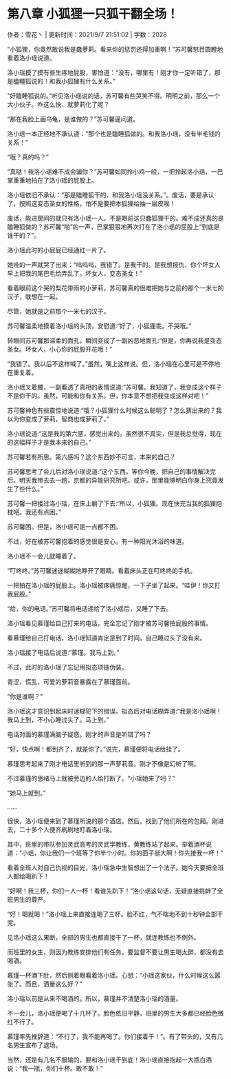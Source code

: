 # 第八章 小狐狸一只狐干翻全场！

作者：雪花丶 | 更新时间：2021/9/7 21:51:02 | 字数：2028

“小狐狸，你竟然敢说我是蠢萝莉。看来你的惩罚还得加重啊！”苏可馨怒目圆瞪地看着洛小瑶说道。

洛小瑶摸了摸有些生疼地屁股，害怕道：“没有，哪里有！刚才你一定听错了，那是瞌睡狐说的！和我小狐狸有什么关系。”

“好瞌睡狐说的。”听见洛小瑶说的话，苏可馨有些哭笑不得。明明之前，那么一个大小伙子。咋这么快，就萝莉化了呢？

“那在我脸上画乌龟，是谁做的？”苏可馨逼问道。

洛小瑶一本正经地不承认道：“那个也是瞌睡狐做的。和我洛小瑶，没有半毛钱的关系！”

“哦？真的吗？”

“真哒！我洛小瑶难不成会骗你？”苏可馨如同拎小鸡一般，一把拎起洛小瑶，一巴掌重重地拍在了洛小瑶的屁股上。

洛小瑶依旧不承认：“那是瞌睡狐干的，和我洛小瑶没关系。”。废话，要是承认了，按照这变态圣女的性格，怕不是要把本狐狸给抽一层皮唉！

废话，能进房间的就只有洛小瑶一人，不是眼前这只蠢狐狸干的。难不成还真的是瞌睡狐做的？苏可馨“啪”的一声，巴掌狠狠地再次打在了洛小瑶的屁股上“到底是谁干的？”。

洛小瑶此时的小屁屁已经通红一片了。

她哇的一声就哭了出来：“呜呜呜，我错了。是我干的。是我想报仇，你个坏女人早上把我的尾巴毛给弄乱了。坏女人，变态圣女！”

看着眼前这个哭的梨花带雨的小萝莉，苏可馨真的很难把她与之前的那个一米七的汉子，联想在一起。

尽管，她就是之前那个一米七的汉子。

苏可馨温柔地摸着洛小瑶的头顶，安慰道:“好了，小狐狸乖。不哭哦。”

转眼间苏可馨那温柔的面孔，瞬间变成了一副凶恶地面孔:“但是，你再说我是变态圣女。坏女人，小心你的屁股开花哦！”

“我错了。我以后不这样喊了。”虽然，嘴上这样说。但，洛小瑶在心里可是不停地在重复着。

洛小瑶叉着腰，一副看透了真相的表情说道:“苏可馨。我知道了，我变成这个样子不是你干的。虽然，可能和你有关系。但，你本意不想把我变成这样对吧！”

苏可馨神色有些震惊地说道:“哦？小狐狸什么时候这么聪明了？怎么猜出来的？我以为你变成了萝莉，智商也成萝莉了。”

洛小瑶说道:“这是我的第六感，感觉出来的。虽然很不真实，但是我总觉得，现在的这幅样子才是我本来的自己。”

苏可馨若有所思。第六感吗？这个东西妙不可言，本来的自己？

苏可馨思考了会儿后对洛小瑶说道:“这个东西，等你今晚，把自己的事情解决完后。明天我带去去一趟，京都的异能研究所吧。或许，那里能够明白你身上究竟发生了些什么。”

苏可馨一把搂过洛小瑶，在床上躺了下去:“所以，小狐狸。现在快充当我的狐狸抱枕吧。我还有点困。”

苏可馨困。但是，洛小瑶可是一点都不困。

不过，好在被苏可馨抱着的感觉很是安心。有一种阳光沐浴的味道。

洛小瑶不一会儿就睡着了。

“叮咚咚。”苏可馨迷迷糊糊地睁开了眼睛。看着床头正在叮咚咚的手机。

一把拍在洛小瑶的屁股上。洛小瑶被疼痛惊醒，一下子坐了起来。“哇伊！你又打我屁股。”

“给，你的电话。”苏可馨将电话递给了洛小瑶后，又睡了下去。

洛小瑶看见慕瑾给自己打来的电话，完全忘记了刚才被苏可馨拍屁股的事情。

看慕瑾给自己打电话，洛小瑶知道肯定是到了时间。自己睡过头了没有来。

洛小瑶接了电话后说道:“慕瑾。我马上到。”

不过，此时的洛小瑶了忘记用拟态项链伪装。

青涩，慌乱，可爱的萝莉音暴露在了慕瑾面前。

“你是谁啊？”

洛小瑶这才意识到起床时迷糊犯下的错误。拟态后对电话糊弄道:“我是洛小瑶啊！我马上到，不小心睡过头了。马上到。”

电话对面的慕瑾满脑子疑惑。刚才的声音是听错了吗？

“好，快点啊！都到齐了，就差你了。”说完，慕瑾便将电话给挂了。

慕瑾思考起来了刚才电话里听到的那一声萝莉音。刚才不像是幻听了啊。

不过慕瑾的思绪马上就被旁边的人给打断了。“小瑶她来了吗？”

“她马上就到。”

……

很快，洛小瑶便来到了慕瑾所说的那个酒店。然后，找到了他们所在的包厢。刚进去，二十多个人便齐刷刷地盯着洛小瑶。

其中，班里的带队参加灵武高考的灵武学教练，黄教练站了起来。举着酒杯说道：“小瑶，你让我们一个班等了你半个小时。你的面子挺大啊！你先接我一杯！”

看着全班人对自己仇视的目光，洛小瑶急中生智想出了一个法子。她今天要把全班人都给喝趴下！

“好啊！我三杯，你们一人一杯！看谁先趴下！”洛小瑶这句话，无疑直接挑衅了全班男生的尊严。

“好！喝就喝！”洛小瑶上来直接连喝了三杯。脸不红，气不喘地不到十秒钟全部干完。

见洛小瑶这么果断，全部的男生也都直接干了一杯，就连教练也不例外。

而班里的女生，则因为教练安排他们有任务，要监督不要让男生喝太醉，都没有去喝酒。

慕瑾一杯酒下肚，然后侧着眼看着洛小瑶。心想：“小瑶这家伙，什么时候这么嚣张了。而且，酒量这么好？”

洛小瑶以前是从来不喝酒的。所以，慕瑾并不清楚洛小瑶的酒量。

不一会儿，洛小瑶便喝了十几杯了。脸色依旧平静，班里的男生大多都已经脸色微红不行了。

慕瑾率先推辞道：“不行了，我不能再喝了。你们接着干！”。有了带头的，又有几名男生宣布了退场。

当然，还是有几名不服输的，要和洛小瑶干到底！洛小瑶直接抱起一大瓶白酒说：“我一瓶，你们十杯。敢不敢！”

